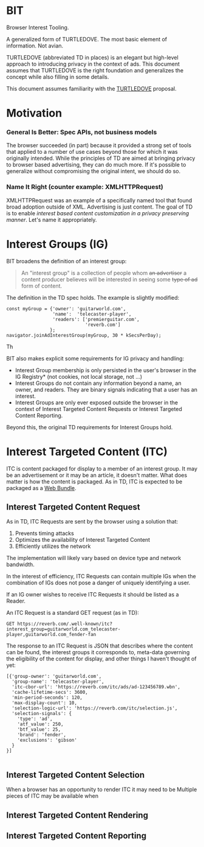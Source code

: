 # BIT
Browser Interest Tooling.

A generalized form of TURTLEDOVE. The most basic element of information. Not avian.

TURTLEDOVE (abbreviated TD in places) is an elegant but high-level approach to introducing privacy in the context of ads. This document assumes that TURTLEDOVE is the right foundation and generalizes the concept while also filling in some details.

This document assumes familiarity with the [TURTLEDOVE](https://github.com/WICG/turtledove/blob/master/README.md) proposal.

# Motivation
### General Is Better: Spec APIs, not business models
The browser succeeded (in part) because it provided a strong set of tools that applied to a number of use cases beyond those for which it was originally intended. While the principles of TD are aimed at bringing privacy to browser based advertising, they can do much more. If it's possible to generalize without compromising the original intent, we should do so.

### Name It Right (counter example: XMLHTTPRequest)
XMLHTTPRequest was an example of a specifically named tool that found broad adoption outside of XML. Advertising is just content. The goal of TD is to enable *interest based content customization in a privacy preserving manner*. Let's name it appropriately.

### 

# Interest Groups (IG)
BIT broadens the definition of an interest group:
> An "interest group" is a collection of people whom ~~an advertiser~~ a content producer believes will be interested in seeing some ~~type of ad~~ form of content.

The definition in the TD spec holds. The example is slightly modified:

```
const myGroup = {'owner': 'guitarworld.com',
                 'name':  'telecaster-player',
                 'readers': ['premierguitar.com',
                             'reverb.com']
                };
navigator.joinAdInterestGroup(myGroup, 30 * kSecsPerDay);
```

Th

BIT also makes explicit some requirements for IG privacy and handling:
* Interest Group membership is only persisted in the user's browser in the IG Registry* (not cookies, not local storage, not ...)
* Interest Groups do not contain any information beyond a name, an owner, and readers. They are binary signals indicating that a user has an interest.
* Interest Groups are only ever exposed outside the browser in the context of Interest Targeted Content Requests or Interest Targeted Content Reporting.

Beyond this, the original TD requirements for Interest Groups hold.

# Interest Targeted Content (ITC)
ITC is content packaged for display to a member of an interest group. It may be an advertisement or it may be an article, it doesn't matter. What does matter is how the content is packaged. As in TD, ITC is expected to be packaged as a [Web Bundle](https://web.dev/web-bundles/).

## Interest Targeted Content Request
As in TD, ITC Requests are sent by the browser using a solution that:
1) Prevents timing attacks
2) Optimizes the availability of Interest Targeted Content
3) Efficiently utilizes the network

The implementation will likely vary based on device type and network bandwidth.

In the interest of efficiency, ITC Requests can contain multiple IGs when the combination of IGs does not pose a danger of uniquely identifying a user.

If an IG owner wishes to receive ITC Requests it should be listed as a Reader.

An ITC Request is a standard GET request (as in TD):
```
GET https://reverb.com/.well-known/itc?interest_group=guitarworld.com_telecaster-player,guitarworld.com_fender-fan
```

The response to an ITC Request is JSON that describes where the content can be found, the interest groups it corresponds to, meta-data governing the eligibility of the content for display, and other things I haven't thought of yet:

```
[{'group-owner': 'guitarworld.com',
  'group-name': 'telecaster-player',
  'itc-cbor-url': 'https://reverb.com/itc/ads/ad-123456789.wbn',
  'cache-lifetime-secs': 3600,
  'min-period-seconds': 120,
  'max-display-count': 10,
  'selection-logic-url': 'https://reverb.com/itc/selection.js',
  'selection-signals': {
    'type': 'ad',
    'atf_value': 250,
    'btf_value': 25,
    'brand': 'fender',
    'exclusions': 'gibson'
  }
}]
  
```

## Interest Targeted Content Selection
When a browser has an opportunity to render ITC it may need to be Multiple pieces of ITC may be available when 

## Interest Targeted Content Rendering

## Interest Targeted Content Reporting

